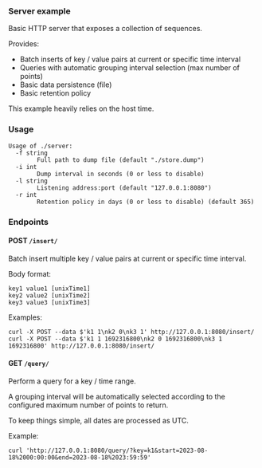 ### Server example

Basic HTTP server that exposes a collection of sequences.

Provides:

- Batch inserts of key / value pairs at current or specific time interval
- Queries with automatic grouping interval selection (max number of points)
- Basic data persistence (file)
- Basic retention policy

This example heavily relies on the host time.

### Usage
```
Usage of ./server:
  -f string
    	Full path to dump file (default "./store.dump")
  -i int
    	Dump interval in seconds (0 or less to disable)
  -l string
    	Listening address:port (default "127.0.0.1:8080")
  -r int
    	Retention policy in days (0 or less to disable) (default 365)
```

### Endpoints

#### POST `/insert/`

Batch insert multiple key / value pairs at current or specific time interval.

Body format:
```
key1 value1 [unixTime1]
key2 value2 [unixTime2]
key3 value3 [unixTime3]
```

Examples:
```
curl -X POST --data $'k1 1\nk2 0\nk3 1' http://127.0.0.1:8080/insert/
curl -X POST --data $'k1 1 1692316800\nk2 0 1692316800\nk3 1 1692316800' http://127.0.0.1:8080/insert/
```

#### GET `/query/`

Perform a query for a key / time range.

A grouping interval will be automatically selected according to the configured maximum number of points to return.

To keep things simple, all dates are processed as UTC.

Example:
```
curl 'http://127.0.0.1:8080/query/?key=k1&start=2023-08-18%2000:00:00&end=2023-08-18%2023:59:59'
```